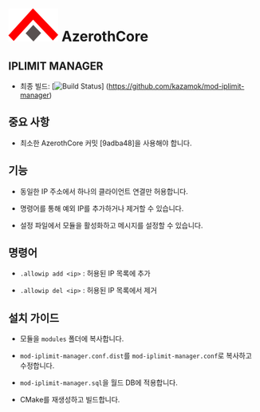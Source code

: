 # ![logo](https://raw.githubusercontent.com/azerothcore/azerothcore.github.io/master/images/logo-github.png) AzerothCore

## IPLIMIT MANAGER

- 최종 빌드: [![Build Status](https://github.com/kazamok/mod-iplimit-manager/workflows/core-build/badge.svg)] (https://github.com/kazamok/mod-iplimit-manager)

## 중요 사항

- 최소한 AzerothCore 커밋 [9adba48]을 사용해야 합니다.

## 기능

- 동일한 IP 주소에서 하나의 클라이언트 연결만 허용합니다.

- 명령어를 통해 예외 IP를 추가하거나 제거할 수 있습니다.

- 설정 파일에서 모듈을 활성화하고 메시지를 설정할 수 있습니다.

## 명령어
- `.allowip add <ip>` : 허용된 IP 목록에 추가

- `.allowip del <ip>` : 허용된 IP 목록에서 제거

## 설치 가이드
- 모듈을 `modules` 폴더에 복사합니다.

- `mod-iplimit-manager.conf.dist`를 `mod-iplimit-manager.conf`로 복사하고 수정합니다.

- `mod-iplimit-manager.sql`을 월드 DB에 적용합니다.

- CMake를 재생성하고 빌드합니다.
